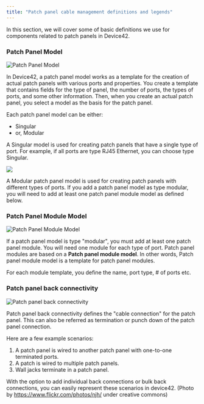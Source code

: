 ```yaml
---
title: "Patch panel cable management definitions and legends"
---
```


In this section, we will cover some of basic definitions we use for components related to patch panels in Device42.

### Patch Panel Model

![Patch Panel Model](/assets/images/patch_panel_model1.png)

In Device42, a patch panel model works as a template for the creation of actual patch panels with various ports and properties. You create a template that contains fields for the type of panel, the number of ports, the types of ports, and some other information. Then, when you create an actual patch panel, you select a model as the basis for the patch panel.

Each patch panel model can be either:

- Singular
- or, Modular

A Singular model is used for creating patch panels that have a single type of port. For example, if all ports are type RJ45 Ethernet, you can choose type Singular.

![](/assets/images/patch_panel_model_singular1.png)

A Modular patch panel model is used for creating patch panels with different types of ports. If you add a patch panel model as type modular, you will need to add at least one patch panel module model as defined below.

### Patch Panel Module Model

![Patch Panel Module Model](/assets/images/patch_panel_module_template1.png)

If a patch panel model is type "modular", you must add at least one patch panel module. You will need one module for each type of port. Patch panel modules are based on a **Patch panel module model**. In other words, Patch panel module model is a template for patch panel modules.

For each module template, you define the name, port type, # of ports etc.

### Patch panel back connectivity

![Patch panel back connectivity](/assets/images/patch_panel_back1.png)

Patch panel back connectivity defines the "cable connection" for the patch panel. This can also be referred as termination or punch down of the patch panel connection.

Here are a few example scenarios:

1. A patch panel is wired to another patch panel with one-to-one terminated ports.
2. A patch is wired to multiple patch panels.
3. Wall jacks terminate in a patch panel.

With the option to add individual back connections or bulk back connections, you can easily represent these scenarios in device42. (Photo by https://www.flickr.com/photos/njh/ under creative commons)
